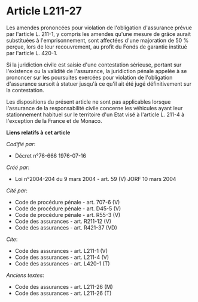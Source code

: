 # Article L211-27

Les amendes prononcées pour violation de l'obligation d'assurance prévue par l'article L. 211-1, y compris les amendes qu'une
mesure de grâce aurait substituées à l'emprisonnement, sont affectées d'une majoration de 50 % perçue, lors de leur
recouvrement, au profit du Fonds de garantie institué par l'article L. 420-1. 

Si la juridiction civile est saisie d'une contestation sérieuse, portant sur l'existence ou la validité de l'assurance, la
juridiction pénale appelée à se prononcer sur les poursuites exercées pour violation de l'obligation d'assurance sursoit à
statuer jusqu'à ce qu'il ait été jugé définitivement sur la contestation. 

Les dispositions du présent article ne sont pas applicables lorsque l'assurance de la responsabilité civile concerne les
véhicules ayant leur stationnement habituel sur le territoire d'un Etat visé à l'article L. 211-4 à l'exception de la France
et de Monaco.

**Liens relatifs à cet article**

_Codifié par_:

  - Décret n°76-666 1976-07-16

_Créé par_:

  - Loi n°2004-204 du 9 mars 2004 - art. 59 (V) JORF 10 mars 2004

_Cité par_:

  - Code de procédure pénale - art. 707-6 (V)
  - Code de procédure pénale - art. D45-5 (V)
  - Code de procédure pénale - art. R55-3 (V)
  - Code des assurances - art. R211-12 (V)
  - Code des assurances - art. R421-37 (VD)

_Cite_:

  - Code des assurances - art. L211-1 (V)
  - Code des assurances - art. L211-4 (V)
  - Code des assurances - art. L420-1 (T)

_Anciens textes_:

  - Code des assurances - art. L211-26 (M)
  - Code des assurances - art. L211-26 (T)
